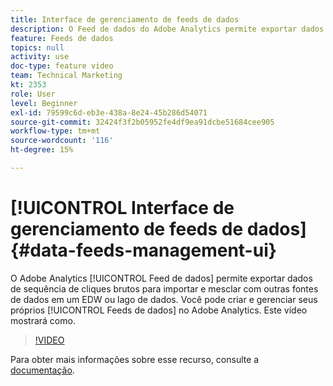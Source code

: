 ```yaml
---
title: Interface de gerenciamento de feeds de dados
description: O Feed de dados do Adobe Analytics permite exportar dados de sequência de cliques brutos para importar e mesclar com outras fontes de dados em um EDW ou lago de dados. Você pode criar e gerenciar seus próprios Feeds de dados no Adobe Analytics. Este vídeo mostrará como.
feature: Feeds de dados
topics: null
activity: use
doc-type: feature video
team: Technical Marketing
kt: 2353
role: User
level: Beginner
exl-id: 79599c6d-eb3e-438a-8e24-45b286d54071
source-git-commit: 32424f3f2b05952fe4df9ea91dcbe51684cee905
workflow-type: tm+mt
source-wordcount: '116'
ht-degree: 15%

---
```


# [!UICONTROL Interface de gerenciamento de feeds de dados] {#data-feeds-management-ui}

O Adobe Analytics [!UICONTROL Feed de dados] permite exportar dados de sequência de cliques brutos para importar e mesclar com outras fontes de dados em um EDW ou lago de dados. Você pode criar e gerenciar seus próprios [!UICONTROL Feeds de dados] no Adobe Analytics. Este vídeo mostrará como.

>[!VIDEO](https://video.tv.adobe.com/v/25452/?quality=12)

Para obter mais informações sobre esse recurso, consulte a [documentação](https://marketing.adobe.com/resources/help/en_US/reference/analytics-data-feed.html).
